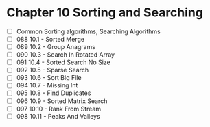 # Chapter 10 Sorting and Searching
- [ ] Common Sorting algorithms, Searching Algorithms
- [ ] 088 10.1 - Sorted Merge
- [ ] 089 10.2 - Group Anagrams
- [ ] 090 10.3 - Search In Rotated Array
- [ ] 091 10.4 - Sorted Search No Size
- [ ] 092 10.5 - Sparse Search
- [ ] 093 10.6 - Sort Big File
- [ ] 094 10.7 - Missing Int
- [ ] 095 10.8 - Find Duplicates
- [ ] 096 10.9 - Sorted Matrix Search
- [ ] 097 10.10 - Rank From Stream
- [ ] 098 10.11 - Peaks And Valleys
